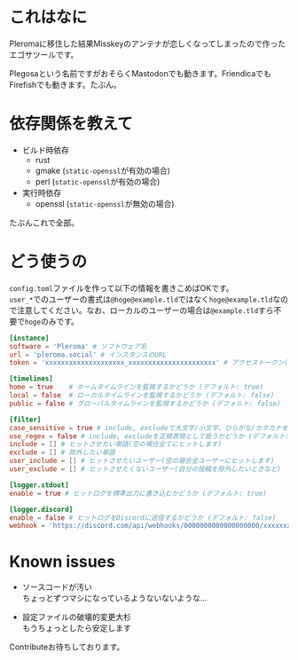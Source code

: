 # これはなに

Pleromaに移住した結果Misskeyのアンテナが恋しくなってしまったので作ったエゴサツールです。

Plegosaという名前ですがおそらくMastodonでも動きます。FriendicaでもFirefishでも動きます。たぶん。

# 依存関係を教えて

- ビルド時依存
  - rust
  - gmake (`static-openssl`が有効の場合)
  - perl (`static-openssl`が有効の場合)
- 実行時依存
  - openssl (`static-openssl`が無効の場合)

たぶんこれで全部。

# どう使うの

`config.toml`ファイルを作って以下の情報を書きこめばOKです。  
`user_*`でのユーザーの書式は`@hoge@example.tld`ではなく`hoge@example.tld`なので注意してください。なお、ローカルのユーザーの場合は`@example.tld`すら不要で`hoge`のみです。

```toml
[instance]
software = 'Pleroma' # ソフトウェア名
url = 'pleroma.social' # インスタンスのURL
token = 'xxxxxxxxxxxxxxxxxxxx_xxxxxxxxxxxxxxxxxxxxxx' # アクセストークン(timelines.homeがtrueの時のみ必須、わからなければ空にしておくと生成してくれます、設定は手動)

[timelines]
home = true    # ホームタイムラインを監視するかどうか (デフォルト: true)
local = false  # ローカルタイムラインを監視するかどうか (デフォルト: false)
public = false # グローバルタイムラインを監視するかどうか (デフォルト: false)

[filter]
case_sensitive = true # include, excludeで大文字/小文字、ひらがな/カタカナを区別するかどうか (デフォルト: true)
use_regex = false # include, excludeを正規表現として扱うかどうか (デフォルト: false)
include = [] # ヒットさせたい単語(空の場合全てにヒットします)
exclude = [] # 除外したい単語
user_include = [] # ヒットさせたいユーザー(空の場合全ユーザーにヒットします)
user_exclude = [] # ヒットさせたくないユーザー(自分の投稿を除外したいときなど)

[logger.stdout]
enable = true # ヒットログを標準出力に書き込むかどうか (デフォルト: true)

[logger.discord]
enable = false # ヒットログをDiscordに送信するかどうか (デフォルト: false)
webhook = 'https://discord.com/api/webhooks/0000000000000000000/xxxxxxxxxxxxxxxxxxxxxxxxxxxxxxxxxxxxxxxx-xxxxxxxx-xxxxxxxxxxxxxxxxxx' # WebhookのURL
```

# Known issues
  
- ソースコードが汚い  
  ちょっとずつマシになっているようないないような…

- 設定ファイルの破壊的変更大杉  
  もうちょっとしたら安定します

Contributeお待ちしております。
